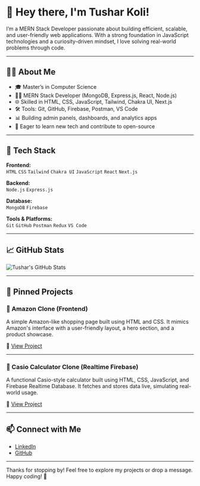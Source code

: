 # 👋 Hey there, I'm Tushar Koli!

I’m a MERN Stack Developer passionate about building efficient, scalable, and user-friendly web applications. With a strong foundation in JavaScript technologies and a curiosity-driven mindset, I love solving real-world problems through code.

---

## 👨‍💻 About Me

- 🎓 Master’s in Computer Science  
- 🧑‍💻 MERN Stack Developer (MongoDB, Express.js, React, Node.js)  
- 🌐 Skilled in HTML, CSS, JavaScript, Tailwind, Chakra UI, Next.js  
- 🛠️ Tools: Git, GitHub, Firebase, Postman, VS Code  
- 📊 Building admin panels, dashboards, and analytics apps  
- 🚀 Eager to learn new tech and contribute to open-source  

---

## 🧰 Tech Stack

**Frontend:**  
`HTML` `CSS` `Tailwind` `Chakra UI` `JavaScript` `React` `Next.js`  

**Backend:**  
`Node.js` `Express.js`  

**Database:**  
`MongoDB` `Firebase`  

**Tools & Platforms:**  
`Git` `GitHub` `Postman` `Redux` `VS Code`  

---

## 📈 GitHub Stats

![Tushar's GitHub Stats](https://github-readme-stats.vercel.app/api?username=koli899&show_icons=true&theme=radical)

---

## 📌 Pinned Projects

### 🛒 Amazon Clone (Frontend)  
A simple Amazon-like shopping page built using HTML and CSS. It mimics Amazon's interface with a user-friendly layout, a hero section, and a product showcase.

🔗 [View Project](https://github.com/koli899/amazon-clone)

---

### 🧮 Casio Calculator Clone (Realtime Firebase)  
A functional Casio-style calculator built using HTML, CSS, JavaScript, and Firebase Realtime Database. It fetches and stores data live, simulating real-world usage.

🔗 [View Project](https://github.com/koli899/casio-clone)

---

## 📫 Connect with Me

- [LinkedIn](https://www.linkedin.com/in/tushar-koli/)  
- [GitHub](https://github.com/koli899)

---

Thanks for stopping by! Feel free to explore my projects or drop a message. Happy coding! 🚀
